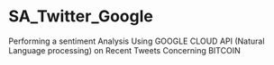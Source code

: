 # SA_Twitter_Google

Performing a sentiment Analysis Using GOOGLE CLOUD API (Natural Language processing) on Recent Tweets Concerning BITCOIN
